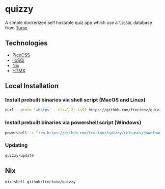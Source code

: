 # quizzy

A simple dockerized self hostable quiz app which use a `libSQL` database from [Turso](https://turso.tech/).

## Technologies

- [PicoCSS](https://picocss.com)
- [libSQl](https://github.com/tursodatabase/libsql)
- [Nix](https://nixos.org/)
- [HTMX](https://htmx.org/)

## Local Installation

### Install prebuilt binaries via shell script (MacOS and Linux)

```sh
curl --proto '=https' --tlsv1.2 -LsSf https://github.com/frectonz/quizzy/releases/download/0.1.1/quizzy-installer.sh | sh
```

### Install prebuilt binaries via powershell script (Windows)

```sh
powershell -c "irm https://github.com/frectonz/quizzy/releases/download/0.1.1/quizzy-installer.ps1 | iex"
```

### Updating

```bash
quizzy-update
```

## Nix

```bash
nix shell github:frectonz/quizzy
```
